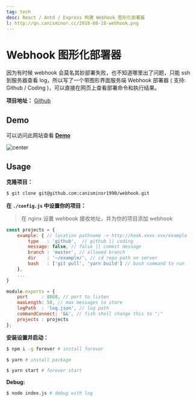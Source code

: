 ```yaml
---
tag: tech
desc: React / Antd / Express 构建 Webhook 图形化部署器
l: http://qn.canisminor.cc/2018-08-18-webhook.png
---
```


# Webhook 图形化部署器

因为有时候 webhook 会莫名其妙部署失败，也不知道哪里出了问题，只能 ssh 到服务器查看 log，所以写了一个带图形界面服务端 Webhook 部署器 ( 支持: Github / Coding )，可以直接在网页上查看部署命令和执行结果。

**项目地址：** [Github](https://github.com/canisminor1990/webhook)

## Demo

可以访问此网站查看 **[Demo](http://hook.canisminor.cc/)**

![center](http://qn.canisminor.cc/2017-09-25-Group.png)

## Usage

**克隆项目：**

```bash
$ git clone git@github.com:canisminor1990/webhook.git
```

**在 `./config.js` 中设置你的项目：**

> 在 nginx 设置 wehbook 接收地址，并为你的项目添加 webhook

```js
const projects = {
	example: { // location pathname -> http://hook.xxxx.xxx/example
		type   : 'github',  // github || coding
		message: false, // false || commit message
		branch : 'master', // allowed branch
		dir    : '~/example/', // cd repo path on server
		bash   : ['git pull', 'yarn build'] // bash command to run
	},
	...
}

module.exports = {
	port     : 8888, // port to listen
	maxLength: 50, // max messages to store
	logPath  : 'log.json', // log path
	commandConnect: '&&', // fish shell change this to ";"
	projects : projects
};
```

**安装设置并启动：**

```bash
$ npm i -g forever # install forever

$ yarn # install package

$ yarn start # forever start
```

**Debug:**

```bash
$ node index.js # debug with log
```
